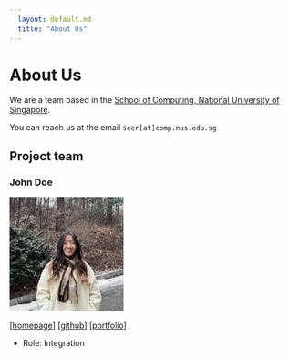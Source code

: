 ```yaml
---
  layout: default.md
  title: "About Us"
---
```


# About Us

We are a team based in the [School of Computing, National University of Singapore](http://www.comp.nus.edu.sg).

You can reach us at the email `seer[at]comp.nus.edu.sg`

## Project team

### John Doe

<img src="images/monobeartae.png" width="200px">

[[homepage](https://www.linkedin.com/in/tan-guan-qun-0417751b3/)]
[[github](https://github.com/monobeartae)]
[[portfolio](team/johndoe.md)]

* Role: Integration 

